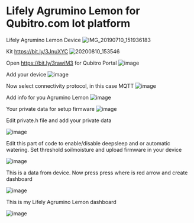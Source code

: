 # Lifely Agrumino Lemon for Qubitro.com Iot platform

Lifely Agrumino Lemon Device
![IMG_20190710_151936183](https://user-images.githubusercontent.com/35570068/162251454-d3041fea-62b5-486a-9c50-a7d4b8e79af6.jpg)

Kit https://bit.ly/3JnuXYC
![20200810_153546](https://user-images.githubusercontent.com/35570068/162251785-1f73fe51-1be5-4226-9088-974c9323c25e.jpg)



Open https://bit.ly/3rawiM3 for Qubitro Portal
![image](https://user-images.githubusercontent.com/35570068/162217071-9162cf24-947e-4970-aa0a-21bc316e7640.png)


Add your device
![image](https://user-images.githubusercontent.com/35570068/162217431-b658345e-7853-42cd-8b89-aaa57f487424.png)

Now select connectivity protocol, in this case MQTT
![image](https://user-images.githubusercontent.com/35570068/162217890-b6ba53fb-9a62-4448-8483-7321efb041da.png)

Add info for you Agrumino Lemon
![image](https://user-images.githubusercontent.com/35570068/162218047-3afa3686-1f2c-4cef-ac54-42fa49c27278.png)

Your private data for setup firmware
![image](https://user-images.githubusercontent.com/35570068/162218273-1f02c859-6242-4f92-94f3-90e152b57545.png)

Edit private.h file and add your private data

![image](https://user-images.githubusercontent.com/35570068/162218699-be9e7816-ddb4-470c-b01c-792be7a1edf2.png)

Edit this part of code to enable/disable deepsleep and or automatic watering. Set threshold soilmoisture and
upload firmware in your device

![image](https://user-images.githubusercontent.com/35570068/162218897-294cde51-4d58-4dec-beaf-eb98c9d15506.png)

This is a data from device. Now press press where is red arrow and create dashboard

![image](https://user-images.githubusercontent.com/35570068/162219587-c2616080-cf11-48a9-a67f-241cb0592166.png)

This is my Lifely Agrumino Lemon dashboard

![image](https://user-images.githubusercontent.com/35570068/162216830-b665fb4e-3c55-4999-ab12-3c1e042dfad8.png)
